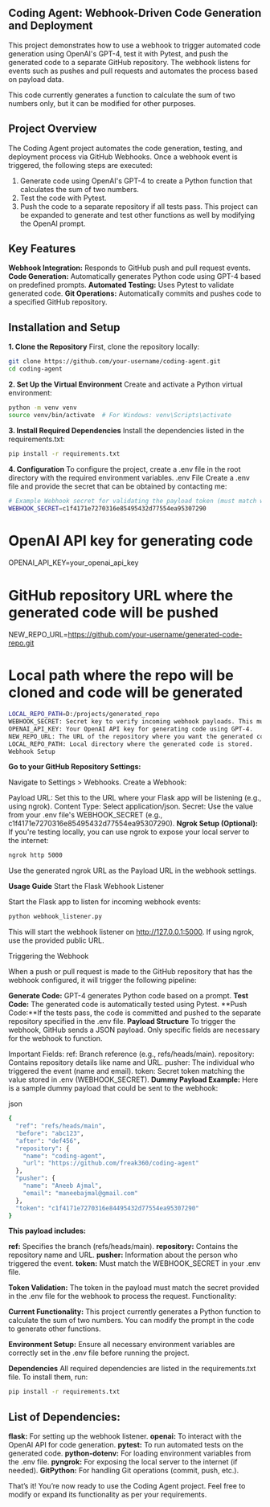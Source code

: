 ## Coding Agent: Webhook-Driven Code Generation and Deployment
This project demonstrates how to use a webhook to trigger automated code generation using OpenAI's GPT-4, test it with Pytest, and push the generated code to a separate GitHub repository. The webhook listens for events such as pushes and pull requests and automates the process based on payload data.

This code currently generates a function to calculate the sum of two numbers only, but it can be modified for other purposes.

## **Project Overview**
The Coding Agent project automates the code generation, testing, and deployment process via GitHub Webhooks. Once a webhook event is triggered, the following steps are executed:
1. Generate code using OpenAI's GPT-4 to create a Python function that calculates the sum of two numbers.
2. Test the code with Pytest.
3. Push the code to a separate repository if all tests pass.
This project can be expanded to generate and test other functions as well by modifying the OpenAI prompt.

## **Key Features**
**Webhook Integration:** Responds to GitHub push and pull request events.
**Code Generation:** Automatically generates Python code using GPT-4 based on predefined prompts.
**Automated Testing:** Uses Pytest to validate generated code.
**Git Operations:** Automatically commits and pushes code to a specified GitHub repository.

## Installation and Setup

**1. Clone the Repository**
First, clone the repository locally:

```bash
git clone https://github.com/your-username/coding-agent.git
cd coding-agent
```

**2. Set Up the Virtual Environment**
Create and activate a Python virtual environment:

```bash
python -m venv venv
source venv/bin/activate  # For Windows: venv\Scripts\activate
```

**3. Install Required Dependencies**
Install the dependencies listed in the requirements.txt:
```bash
pip install -r requirements.txt
```

**4. Configuration**
To configure the project, create a .env file in the root directory with the required environment variables.
.env File
Create a .env file and provide the secret that can be obtained by contacting me:

```bash
# Example Webhook secret for validating the payload token (must match what is set in GitHub)
WEBHOOK_SECRET=c1f4171e7270316e85495432d77554ea95307290
```

# OpenAI API key for generating code
OPENAI_API_KEY=your_openai_api_key

# GitHub repository URL where the generated code will be pushed
NEW_REPO_URL=https://github.com/your-username/generated-code-repo.git

# Local path where the repo will be cloned and code will be generated
```bash
LOCAL_REPO_PATH=D:/projects/generated_repo
WEBHOOK_SECRET: Secret key to verify incoming webhook payloads. This must be provided by the repository owner.
OPENAI_API_KEY: Your OpenAI API key for generating code using GPT-4.
NEW_REPO_URL: The URL of the repository where you want the generated code to be pushed.
LOCAL_REPO_PATH: Local directory where the generated code is stored.
Webhook Setup
```

**Go to your GitHub Repository Settings:**

Navigate to Settings > Webhooks.
Create a Webhook:

Payload URL: Set this to the URL where your Flask app will be listening (e.g., using ngrok).
Content Type: Select application/json.
Secret: Use the value from your .env file's WEBHOOK_SECRET (e.g., c1f4171e7270316e85495432d77554ea95307290).
**Ngrok Setup (Optional):** If you're testing locally, you can use ngrok to expose your local server to the internet:

```bash
ngrok http 5000
```
Use the generated ngrok URL as the Payload URL in the webhook settings.

**Usage Guide**
Start the Flask Webhook Listener

Start the Flask app to listen for incoming webhook events:

```bash
python webhook_listener.py
```

This will start the webhook listener on http://127.0.0.1:5000. If using ngrok, use the provided public URL.

Triggering the Webhook

When a push or pull request is made to the GitHub repository that has the webhook configured, it will trigger the following pipeline:

**Generate Code:** GPT-4 generates Python code based on a prompt.
**Test Code:** The generated code is automatically tested using Pytest.
**Push Code:**If the tests pass, the code is committed and pushed to the separate repository specified in the .env file.
**Payload Structure**
To trigger the webhook, GitHub sends a JSON payload. Only specific fields are necessary for the webhook to function.

Important Fields:
ref: Branch reference (e.g., refs/heads/main).
repository: Contains repository details like name and URL.
pusher: The individual who triggered the event (name and email).
token: Secret token matching the value stored in .env (WEBHOOK_SECRET).
**Dummy Payload Example:**
Here is a sample dummy payload that could be sent to the webhook:

json
```bash
{
  "ref": "refs/heads/main",
  "before": "abc123",
  "after": "def456",
  "repository": {
    "name": "coding-agent",
    "url": "https://github.com/freak360/coding-agent"
  },
  "pusher": {
    "name": "Aneeb Ajmal",
    "email": "maneebajmal@gmail.com"
  },
  "token": "c1f4171e7270316e84495432d77554ea95307290"
}
```

**This payload includes:**

**ref:** Specifies the branch (refs/heads/main).
**repository:** Contains the repository name and URL.
**pusher:** Information about the person who triggered the event.
**token:** Must match the WEBHOOK_SECRET in your .env file.

**Token Validation:**
The token in the payload must match the secret provided in the .env file for the webhook to process the request.
Functionality:

**Current Functionality:** This project currently generates a Python function to calculate the sum of two numbers. You can modify the prompt in the code to generate other functions.

**Environment Setup:**
Ensure all necessary environment variables are correctly set in the .env file before running the project.

**Dependencies**
All required dependencies are listed in the requirements.txt file. To install them, run:

```bash
pip install -r requirements.txt
```

## **List of Dependencies:**
**flask:** For setting up the webhook listener.
**openai:** To interact with the OpenAI API for code generation.
**pytest:** To run automated tests on the generated code.
**python-dotenv:** For loading environment variables from the .env file.
**pyngrok:** For exposing the local server to the internet (if needed).
**GitPython:** For handling Git operations (commit, push, etc.).

That’s it! You’re now ready to use the Coding Agent project. Feel free to modify or expand its functionality as per your requirements.